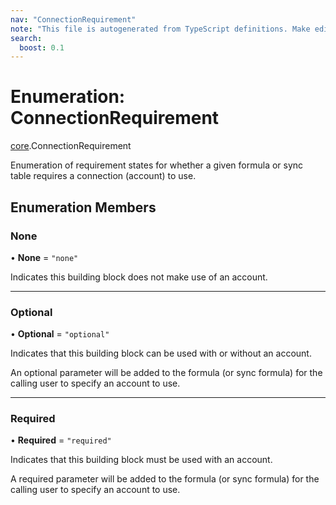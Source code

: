 ```yaml
---
nav: "ConnectionRequirement"
note: "This file is autogenerated from TypeScript definitions. Make edits to the comments in the TypeScript file and then run `make docs` to regenerate this file."
search:
  boost: 0.1
---
```

# Enumeration: ConnectionRequirement

[core](../modules/core.md).ConnectionRequirement

Enumeration of requirement states for whether a given formula or sync table requires
a connection (account) to use.

## Enumeration Members

### None

• **None** = ``"none"``

Indicates this building block does not make use of an account.

___

### Optional

• **Optional** = ``"optional"``

Indicates that this building block can be used with or without an account.

An optional parameter will be added to the formula (or sync formula) for the calling user
to specify an account to use.

___

### Required

• **Required** = ``"required"``

Indicates that this building block must be used with an account.

A required parameter will be added to the formula (or sync formula) for the calling user
to specify an account to use.
